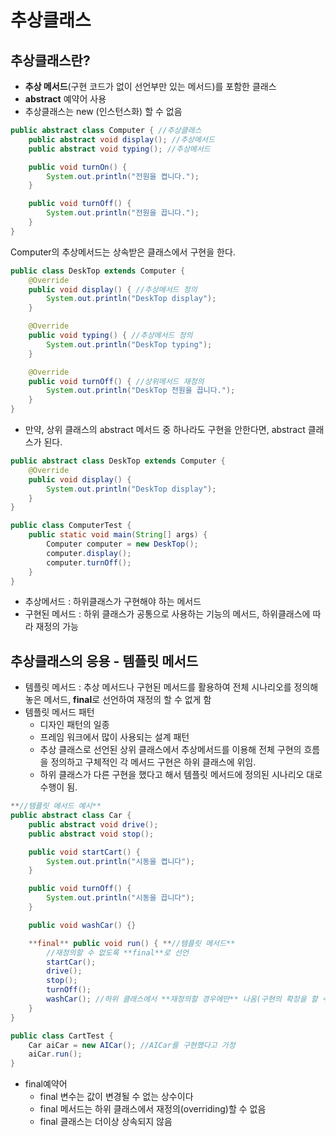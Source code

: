# 추상클래스

## **추상클래스란?**

- **추상 메서드**(구현 코드가 없이 선언부만 있는 메서드)를 포함한 클래스
- **abstract** 예약어 사용
- 추상클래스는 new (인스턴스화) 할 수 없음

```java
public abstract class Computer { //추상클래스
	public abstract void display(); //추상메서드
	public abstract void typing(); //추상메서드

	public void turnOn() {
		System.out.println("전원을 켭니다.");
	}

	public void turnOff() {
		System.out.println("전원을 끕니다.");
	}
}
```

Computer의 추상메서드는 상속받은 클래스에서 구현을 한다.

```java
public class DeskTop extends Computer {
	@Override
	public void display() { //추상메서드 정의
		System.out.println("DeskTop display");
	}

	@Override
	public void typing() { //추상메서드 정의
		System.out.println("DeskTop typing");
	}

	@Override
	public void turnOff() { //상위메서드 재정의
		System.out.println("DeskTop 전원을 끕니다.");
	}
}
```

- 만약, 상위 클래스의 abstract 메서드 중 하나라도 구현을 안한다면,
abstract 클래스가 된다.

```java
public abstract class DeskTop extends Computer {
	@Override
	public void display() {
		System.out.println("DeskTop display");
	}
}
```

```java
public class ComputerTest {
	public static void main(String[] args) {
		Computer computer = new DeskTop();
		computer.display();
		computer.turnOff();
	}
}
```

- 추상메서드 : 하위클래스가 구현해야 하는 메서드
- 구현된 메서드 : 하위 클래스가 공통으로 사용하는 기능의 메서드, 하위클래스에 따라 재정의 가능

## **추상클래스의 응용 - 템플릿 메서드**

- 템플릿 메서드 : 추상 메서드나 구현된 메서드를 활용하여 전체 시나리오를 정의해 놓은 메서드, **final**로 선언하여 재정의 할 수 없게 함
- 템플릿 메서드 패턴
    - 디자인 패턴의 일종
    - 프레임 워크에서 많이 사용되는 설계 패턴
    - 추상 클래스로 선언된 상위 클래스에서 추상메서드를 이용해 전체 구현의 흐름을 정의하고 구체적인 각 메서드 구현은 하위 클래스에 위임.
    - 하위 클래스가 다른 구현을 했다고 해서 템플릿 메서드에 정의된 시나리오 대로 수행이 됨.

```java
**//템플릿 메서드 예시**
public abstract class Car {
	public abstract void drive();
	public abstract void stop();

	public void startCart() {
		System.out.println("시동을 켭니다");
	}

	public void turnOff() {
		System.out.println("시동을 끕니다");
	}

	public void washCar() {}

	**final** public void run() { **//템플릿 메서드**
		//재정의할 수 없도록 **final**로 선언
		startCar();
		drive();
		stop();
		turnOff();
		washCar(); //하위 클래스에서 **재정의할 경우에만** 나옴(구현의 확장을 할 수 있는 메서드)
	}
}
```

```java
public class CartTest {
	Car aiCar = new AICar(); //AICar를 구현했다고 가정
	aiCar.run();
}
```

- final예약어
    - final 변수는 값이 변경될 수 없는 상수이다
    - final 메서드는 하위 클래스에서 재정의(overriding)할 수 없음
    - final 클래스는 더이상 상속되지 않음
